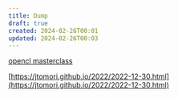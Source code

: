 ```yaml
---
title: Dump
draft: true
created: 2024-02-26T00:01
updated: 2024-02-26T00:03
---
```


[opencl masterclass](https://www.sidefx.com/tutorials/houdini-165-masterclass-opencl/)

[https://jtomori.github.io/2022/2022-12-30.html](https://jtomori.github.io/2022/2022-12-30.html)